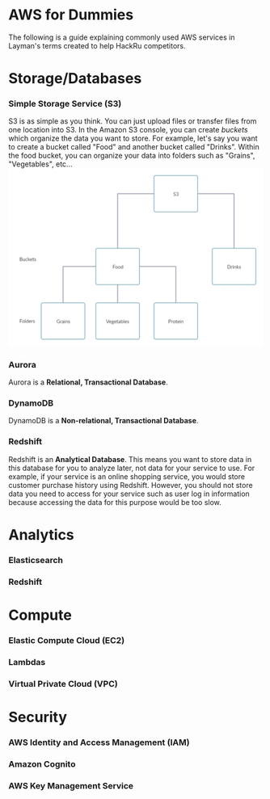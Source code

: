 # AWS for Dummies
The following is a guide explaining commonly used AWS services in Layman's terms created to help HackRu competitors. 

# Storage/Databases
### Simple Storage Service (S3)
S3 is as simple as you think. You can just upload files or transfer files from one location into S3. In the Amazon S3 console, you can create _buckets_ which organize the data you want to store. For example, let's say you want to create a bucket called "Food" and another bucket called "Drinks". Within the food bucket, you can organize your data into folders such as "Grains", "Vegetables", etc... 
![A diagram of how data is organized in S3](s3.png)
### Aurora
Aurora is a **Relational, Transactional Database**.

### DynamoDB
DynamoDB is a **Non-relational, Transactional Database**.

### Redshift
Redshift is an **Analytical Database**. This means you want to store data in this database for you to analyze later, not data for your service to use. For example, if your service is an online shopping service, you would store customer purchase history using Redshift. However, you should not store data you need to access for your service such as user log in information because accessing the data for this purpose would be too slow.


# Analytics
### Elasticsearch

### Redshift

# Compute
### Elastic Compute Cloud (EC2)

### Lambdas

### Virtual Private Cloud (VPC)

# Security
### AWS Identity and Access Management (IAM)

### Amazon Cognito

### AWS Key Management Service
